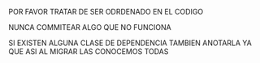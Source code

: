 POR FAVOR TRATAR DE SER ODRDENADO EN EL CODIGO


NUNCA COMMITEAR ALGO QUE NO FUNCIONA


SI EXISTEN ALGUNA CLASE DE DEPENDENCIA TAMBIEN ANOTARLA YA QUE ASI AL MIGRAR LAS CONOCEMOS TODAS


